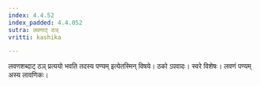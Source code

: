 ```yaml
---
index: 4.4.52
index_padded: 4.4.052
sutra: लवणाट् ठञ्
vritti: kashika

---
```

लवणशब्दाट् ठञ् प्रत्ययो भवति तदस्य पण्यम् इत्येतस्मिन् विषये। ठको ऽपवादः। स्वरे विशेषः। लवणं पण्यम् अस्य लावणिकः।